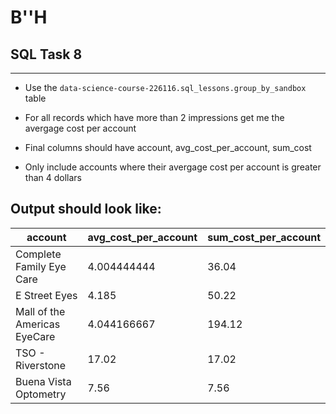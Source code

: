 # B''H


## SQL Task 8

---

- Use the `data-science-course-226116.sql_lessons.group_by_sandbox`  table

- For all records which have more than 2 impressions get me the avergage cost per account

- Final columns should have account, avg_cost_per_account, sum_cost

- Only include accounts where their avergage cost per account is greater than 4 dollars

## Output should look like:

|account|avg_cost_per_account|sum_cost_per_account|
|---|---|---|
|Complete Family Eye Care|4.004444444|36.04|
|E Street Eyes|4.185|50.22|
|Mall of the Americas EyeCare|4.044166667|194.12|
|TSO - Riverstone|17.02|17.02|
|Buena Vista Optometry|7.56|7.56|

